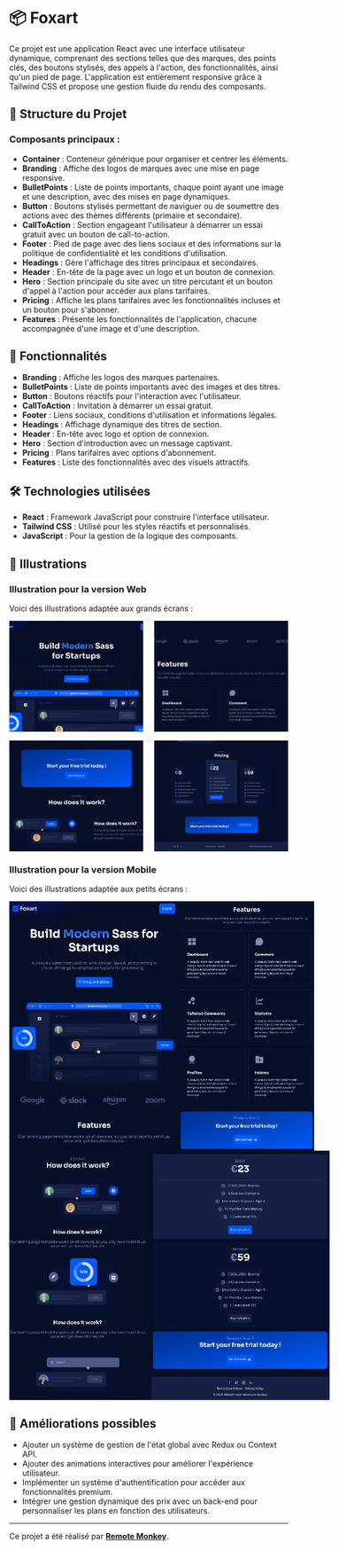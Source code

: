# 📦 Foxart

Ce projet est une application React avec une interface utilisateur dynamique, comprenant des sections telles que des marques, des points clés, des boutons stylisés, des appels à l'action, des fonctionnalités, ainsi qu'un pied de page. L'application est entièrement responsive grâce à Tailwind CSS et propose une gestion fluide du rendu des composants.

## 📁 Structure du Projet

### Composants principaux :
- **Container** : Conteneur générique pour organiser et centrer les éléments.
- **Branding** : Affiche des logos de marques avec une mise en page responsive.
- **BulletPoints** : Liste de points importants, chaque point ayant une image et une description, avec des mises en page dynamiques.
- **Button** : Boutons stylisés permettant de naviguer ou de soumettre des actions avec des thèmes différents (primaire et secondaire).
- **CallToAction** : Section engageant l'utilisateur à démarrer un essai gratuit avec un bouton de call-to-action.
- **Footer** : Pied de page avec des liens sociaux et des informations sur la politique de confidentialité et les conditions d'utilisation.
- **Headings** : Gère l'affichage des titres principaux et secondaires.
- **Header** : En-tête de la page avec un logo et un bouton de connexion.
- **Hero** : Section principale du site avec un titre percutant et un bouton d'appel à l'action pour accéder aux plans tarifaires.
- **Pricing** : Affiche les plans tarifaires avec les fonctionnalités incluses et un bouton pour s'abonner.
- **Features** : Présente les fonctionnalités de l'application, chacune accompagnée d'une image et d'une description.

## 🎨 Fonctionnalités
- **Branding** : Affiche les logos des marques partenaires.
- **BulletPoints** : Liste de points importants avec des images et des titres.
- **Button** : Boutons réactifs pour l'interaction avec l'utilisateur.
- **CallToAction** : Invitation à démarrer un essai gratuit.
- **Footer** : Liens sociaux, conditions d'utilisation et informations légales.
- **Headings** : Affichage dynamique des titres de section.
- **Header** : En-tête avec logo et option de connexion.
- **Hero** : Section d'introduction avec un message captivant.
- **Pricing** : Plans tarifaires avec options d'abonnement.
- **Features** : Liste des fonctionnalités avec des visuels attractifs.

## 🛠️ Technologies utilisées
- **React** : Framework JavaScript pour construire l'interface utilisateur.
- **Tailwind CSS** : Utilisé pour les styles réactifs et personnalisés.
- **JavaScript** : Pour la gestion de la logique des composants.

## 📸 Illustrations

### Illustration pour la version Web
Voici des illustrations adaptée aux grands écrans :

<div>
  <div style="display: flex; justify-content: space-between;">
    <img src="src/assets/1.png" alt="Web Illustration 1" style="width: 48%; height: 200px; object-fit: cover;"/>
    <img src="src/assets/2.png" alt="Web Illustration 2" style="width: 48%; height: 200px; object-fit: cover;"/>
  </div>
  <div style="display: flex; justify-content: space-between; margin-top: 16px;">
    <img src="src/assets/3.png" alt="Web Illustration 3" style="width: 48%; height: 200px; object-fit: cover;"/>
    <img src="src/assets/4.png" alt="Web Illustration 4" style="width: 48%; height: 200px; object-fit: cover;"/>
  </div>
</div>

### Illustration pour la version Mobile
Voici des illustrations adaptée aux petits écrans :

<div style="display: flex; justify-content: space-between;">
  <img src="src/assets/Mobile1.png" alt="Mobile Illustration 1" style="height: 450px; width: auto;"/>
  <img src="src/assets/Mobile2.png" alt="Mobile Illustration 2" style="height: 450px; width: auto;"/>
</div>
<div style="display: flex; justify-content: space-between;">
  <img src="src/assets/Mobile3.png" alt="Mobile Illustration 3" style="height: 450px; width: auto;"/>
  <img src="src/assets/Mobile5.png" alt="Mobile Illustration 4" style="height: 450px; width: auto;"/>
</div>

## 📌 Améliorations possibles
- Ajouter un système de gestion de l'état global avec Redux ou Context API.
- Ajouter des animations interactives pour améliorer l'expérience utilisateur.
- Implémenter un système d'authentification pour accéder aux fonctionnalités premium.
- Intégrer une gestion dynamique des prix avec un back-end pour personnaliser les plans en fonction des utilisateurs.

---

Ce projet a été réalisé par **[Remote Monkey](https://www.youtube.com/watch?v=1oGo9QYpAMU)**.
